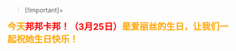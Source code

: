 > [!important]+
> 

<div class="infoBoxText" style=""><big><big><b><span style="color:orange;">今天<span style="color:red;">邦邦卡邦！（3月25日）</span>是爱丽丝的生日，让我们一起祝她生日快乐！</span></b></big></big></div>
